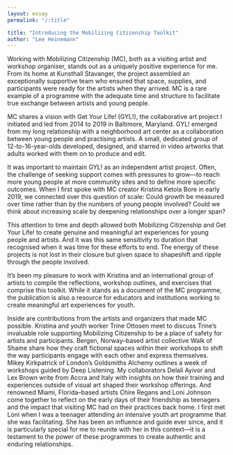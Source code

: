 ```yaml
---
layout: essay
permalink: "/:title"

title: "Introducing the Mobilizing Citizenship Toolkit"
author: "Lee Heinemann"
---
```


Working with Mobilizing Citizenship (MC), both as a visiting artist and workshop organiser, stands out as a uniquely positive experience for me. From its home at Kunsthall Stavanger, the project assembled an exceptionally supportive team who ensured that space, supplies, and participants were ready for the artists when they arrived. MC is a rare example of a programme with the adequate time and structure to facilitate true exchange between artists and young people.


MC shares a vision with Get Your Life! (GYL!), the collaborative art project I initiated and led from 2014 to 2019 in Baltimore, Maryland. GYL! emerged from my long relationship with a neighborhood art center as a collaboration between young people and practising artists. A small, dedicated group of 12-to-16-year-olds developed, designed, and starred in video artworks that adults worked with them on to produce and edit. 


It was important to maintain GYL! as an independent artist project. Often, the challenge of seeking support comes with pressures to grow—to reach more young people at more community sites and to define more specific outcomes. When I first spoke with MC creator Kristina Ketola Bore in early 2019, we connected over this question of scale: Could growth be measured over time rather than by the numbers of young people involved? Could we think about increasing scale by deepening relationships over a longer span? 


This attention to time and depth allowed both Mobilizing Citizenship and Get Your Life! to create genuine and meaningful art experiences for young people and artists. And it was this same  sensitivity to duration that recognised when it was time for these efforts to end. The energy of these projects is not lost in their closure but given space to shapeshift and ripple through the people involved. 


It’s been my pleasure to work with Kristina and an international group of artists to compile the reflections, workshop outlines, and exercises that comprise this toolkit. While it stands as a document of the MC programme, the publication is also a resource for educators and institutions working to create meaningful art experiences for youth. 


Inside are contributions from the artists and organizers that made MC possible. Kristina and youth worker Trine Ottosen meet to discuss Trine’s invaluable role supporting Mobilizing Citizenship to be a place of safety for artists and participants. Bergen, Norway–based artist collective Walk of Shame share how they craft fictional spaces within their workshops to shift the way participants engage with each other and express themselves. Mikey Kirkpatrick of London’s Goldsmiths Alchemy outlines a week of workshops guided by Deep Listening. My collaborators Delali Ayivor and Lex Brown write from Accra and Italy with insights on how their training and experiences outside of visual art shaped their workshop offerings. And renowned Miami, Florida–based artists Chire Regans and Loni Johnson come together to reflect on the early days of their friendship as teenagers and the impact that visiting MC had on their practices back home. I first met Loni when I was a teenager attending an intensive youth art programme that she was facilitating. She has been an influence and guide ever since, and it is particularly special for me to reunite with her in this context—it is a testament to the power of these programmes to create authentic and enduring relationships.

